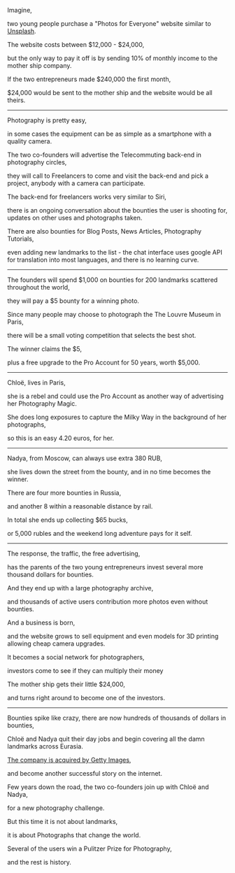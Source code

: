 Imagine,

two young people purchase a "Photos for Everyone" website similar to [Unsplash](https://unsplash.com/).

The website costs between $12,000 - $24,000,

but the only way to pay it off is by sending 10% of monthly income to the mother ship company.

If the two entrepreneurs made $240,000 the first month,

$24,000 would be sent to the mother ship and the website would be all theirs.

---

Photography is pretty easy,

in some cases the equipment can be as simple as a smartphone with a quality camera.

The two co-founders will advertise the Telecommuting back-end in photography circles,

they will call to Freelancers to come and visit the back-end and pick a project, anybody with a camera can participate.

The back-end for freelancers works very similar to Siri,

there is an ongoing conversation about the bounties the user is shooting for, updates on other uses and photographs taken.

There are also bounties for Blog Posts, News Articles, Photography Tutorials,

even adding new landmarks to the list - the chat interface uses google API for translation into most languages, and there is no learning curve.

---

The founders will spend $1,000 on bounties for 200 landmarks scattered throughout the world,

they will pay a $5 bounty for a winning photo.

Since many people may choose to photograph the The Louvre Museum in Paris,

there will be a small voting competition that selects the best shot.

The winner claims the $5,

plus a free upgrade to the Pro Account for 50 years, worth $5,000.

---

Chloë, lives in Paris,

she is a rebel and could use the Pro Account as another way of advertising her Photography Magic.

She does long exposures to capture the Milky Way in the background of her photographs,

so this is an easy 4.20 euros, for her.

---

Nadya, from Moscow, can always use extra 380 RUB,

she lives down the street from the bounty, and in no time becomes the winner.

There are four more bounties in Russia,

and another 8 within a reasonable distance by rail.

In total she ends up collecting $65 bucks,

or 5,000 rubles and the weekend long adventure pays for it self.

---

The response, the traffic, the free advertising,

has the parents of the two young entrepreneurs invest several more thousand dollars for bounties.

And they end up with a large photography archive,

and thousands of active users contribution more photos even without bounties.

And a business is born,

and the website grows to sell equipment and even models for 3D printing allowing cheap camera upgrades.

It becomes a social network for photographers,

investors come to see if they can multiply their money

The mother ship gets their little $24,000,

and turns right around to become one of the investors.

---

Bounties spike like crazy, there are now hundreds of thousands of dollars in bounties,

Chloë and Nadya quit their day jobs and begin covering all the damn landmarks across Eurasia.

[The company is acquired by Getty Images](https://unsplash.com/blog/unsplash-getty/),

and become another successful story on the internet.

Few years down the road, the two co-founders join up with Chloë and Nadya,

for a new photography challenge.

But this time it is not about landmarks,

it is about Photographs that change the world.

Several of the users win a Pulitzer Prize for Photography,

and the rest is history.
